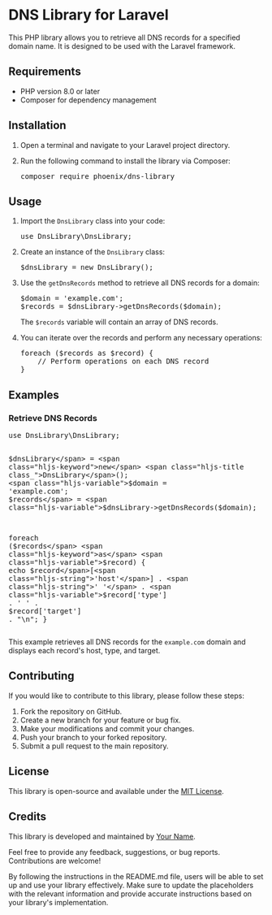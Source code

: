 <div>
<h1>DNS Library for Laravel</h1>
<p>This PHP library allows you to retrieve all DNS records for a specified domain name. It is designed to be used with the Laravel framework.</p>
<h2>Requirements</h2>
<ul>
<li>PHP version 8.0 or later</li>
<li>Composer for dependency management</li>
</ul>
<h2>Installation</h2>
<ol>
<li><p>Open a terminal and navigate to your Laravel project directory.</p></li>
<li><p>Run the following command to install the library via Composer:</p>
<pre>
composer require phoenix/dns-library
</pre>
</li>
</ol>
<h2>Usage</h2>
<ol>
<li>
<p>Import the <code>DnsLibrary</code> class into your code:</p>
<pre>
<span class="hljs-keyword">use</span> <span class="hljs-title">DnsLibrary</span>\<span class="hljs-title">DnsLibrary</span>;
</pre>
</li>
<li>
<p>Create an instance of the <code>DnsLibrary</code> class:</p>
<pre>
<span class="hljs-variable">$dnsLibrary</span> = <span class="hljs-keyword">new</span> <span class="hljs-title class_">DnsLibrary</span>();
</pre>
</li>
<li>
<p>Use the <code>getDnsRecords</code> method to retrieve all DNS records for a domain:</p>
<pre>
<span class="hljs-variable">$domain</span> = <span class="hljs-string">'example.com'</span>;
<span class="hljs-variable">$records</span> = <span class="hljs-variable">$dnsLibrary</span>-&gt;<span class="hljs-title function_ invoke__">getDnsRecords</span>(<span class="hljs-variable">$domain</span>);
</pre>
<p>The <code>$records</code> variable will contain an array of DNS records.</p>
</li>
<li>
<p>You can iterate over the records and perform any necessary operations:</p>
<pre>
<span class="hljs-keyword">foreach</span> (<span class="hljs-variable">$records</span> <span class="hljs-keyword">as</span> <span class="hljs-variable">$record</span>) {
    <span class="hljs-comment">// Perform operations on each DNS record</span>
}
</pre>
</li>
</ol>
<h2>Examples</h2>
<h3>Retrieve DNS Records</h3>
<pre>
<span class="hljs-keyword">use</span> <span class="hljs-title">DnsLibrary</span>\<span class="hljs-title">DnsLibrary</span>;

<span class="hljs-variable">$dnsLibrary</span> = <span class="hljs-keyword">new</span> <span class="hljs-title class_">DnsLibrary</span>();
<span class="hljs-variable">$domain</span> = <span class="hljs-string">'example.com'</span>;
<span class="hljs-variable">$records</span> = <span class="hljs-variable">$dnsLibrary</span>-&gt;<span class="hljs-title function_ invoke__">getDnsRecords</span>(<span class="hljs-variable">$domain</span>);

<span class="hljs-keyword">foreach</span> (<span class="hljs-variable">$records</span> <span class="hljs-keyword">as</span> <span class="hljs-variable">$record</span>) {
    <span class="hljs-keyword">echo</span> <span class="hljs-variable">$record</span>[<span class="hljs-string">'host'</span>] . <span class="hljs-string">' '</span> . <span class="hljs-variable">$record</span>[<span class="hljs-string">'type'</span>] . <span class="hljs-string">' '</span> . <span class="hljs-variable">$record</span>[<span class="hljs-string">'target'</span>] . <span class="hljs-string">"\n"</span>;
}
</pre>
<p>This example retrieves all DNS records for the <code>example.com</code> domain and displays each record's host, type, and target.</p>
<h2>Contributing</h2>
<p>If you would like to contribute to this library, please follow these steps:</p>
<ol>
<li>Fork the repository on GitHub.</li>
<li>Create a new branch for your feature or bug fix.</li>
<li>Make your modifications and commit your changes.</li>
<li>Push your branch to your forked repository.</li>
<li>Submit a pull request to the main repository.</li>
</ol>
<h2>License</h2>
<p>This library is open-source and available under the <a href="LICENSE" target="_new">MIT License</a>.</p>
<h2>Credits</h2>
<p>This library is developed and maintained by <a href="https://github.com/yourusername" target="_new">Your Name</a>.</p>
<p>Feel free to provide any feedback, suggestions, or bug reports. Contributions are welcome!</p>
<p>By following the instructions in the README.md file, users will be able to set up and use your library effectively. Make sure to update the placeholders with the relevant information and provide accurate instructions based on your library's implementation.</p>
</div>